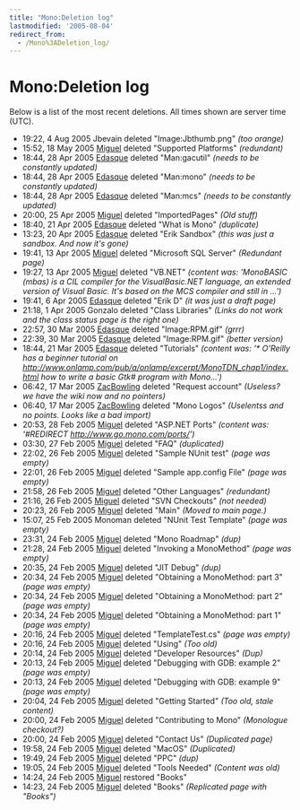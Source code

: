 ```yaml
---
title: "Mono:Deletion log"
lastmodified: '2005-08-04'
redirect_from:
  - /Mono%3ADeletion_log/
---
```


Mono:Deletion log
=================

Below is a list of the most recent deletions. All times shown are server time (UTC).

-   19:22, 4 Aug 2005 Jbevain deleted "Image:Jbthumb.png" *(too orange)*
-   15:52, 18 May 2005 [Miguel](/User:Miguel) deleted "Supported Platforms" *(redundant)*
-   18:44, 28 Apr 2005 [Edasque](/User:Edasque) deleted "Man:gacutil" *(needs to be constantly updated)*
-   18:44, 28 Apr 2005 [Edasque](/User:Edasque) deleted "Man:mono" *(needs to be constantly updated)*
-   18:44, 28 Apr 2005 [Edasque](/User:Edasque) deleted "Man:mcs" *(needs to be constantly updated)*
-   20:00, 25 Apr 2005 [Miguel](/User:Miguel) deleted "ImportedPages" *(Old stuff)*
-   18:40, 21 Apr 2005 [Edasque](/User:Edasque) deleted "What is Mono" *(duplicate)*
-   13:23, 20 Apr 2005 [Edasque](/User:Edasque) deleted "Erik Sandbox" *(this was just a sandbox. And now it's gone)*
-   19:41, 13 Apr 2005 [Miguel](/User:Miguel) deleted "Microsoft SQL Server" *(Redundant page)*
-   19:27, 13 Apr 2005 [Miguel](/User:Miguel) deleted "VB.NET" *(content was: 'MonoBASIC (mbas) is a CIL compiler for the VisualBasic.NET language, an extended version of Visual Basic. It's based on the MCS compiler and still in ...')*
-   19:41, 6 Apr 2005 [Edasque](/User:Edasque) deleted "Erik D" *(it was just a draft page)*
-   21:18, 1 Apr 2005 Gonzalo deleted "Class Libraries" *(Links do not work and the class status page is the right one)*
-   22:57, 30 Mar 2005 [Edasque](/User:Edasque) deleted "Image:RPM.gif" *(grrr)*
-   22:39, 30 Mar 2005 [Edasque](/User:Edasque) deleted "Image:RPM.gif" *(better version)*
-   18:44, 21 Mar 2005 [Edasque](/User:Edasque) deleted "Tutorials" *(content was: '\* O'Reilly has a beginner tutorial on <http://www.onlamp.com/pub/a/onlamp/excerpt/MonoTDN_chap1/index.html> how to write a basic Gtk# program with Mono...')*
-   06:42, 17 Mar 2005 [ZacBowling](/User:ZacBowling) deleted "Request account" *(Useless? we have the wiki now and no pointers)*
-   06:40, 17 Mar 2005 [ZacBowling](/User:ZacBowling) deleted "Mono Logos" *(Uselentss and no points. Looks like a bad import)*
-   20:53, 28 Feb 2005 [Miguel](/User:Miguel) deleted "ASP.NET Ports" *(content was: '#REDIRECT <http://www.go.mono.com/ports/>')*
-   03:30, 27 Feb 2005 [Miguel](/User:Miguel) deleted "FAQ" *(duplicated)*
-   22:02, 26 Feb 2005 [Miguel](/User:Miguel) deleted "Sample NUnit test" *(page was empty)*
-   22:01, 26 Feb 2005 [Miguel](/User:Miguel) deleted "Sample app.config File" *(page was empty)*
-   21:58, 26 Feb 2005 [Miguel](/User:Miguel) deleted "Other Languages" *(redundant)*
-   21:16, 26 Feb 2005 [Miguel](/User:Miguel) deleted "SVN Checkouts" *(not needed)*
-   20:23, 26 Feb 2005 [Miguel](/User:Miguel) deleted "Main" *(Moved to main page.)*
-   15:07, 25 Feb 2005 Monoman deleted "NUnit Test Template" *(page was empty)*
-   23:31, 24 Feb 2005 [Miguel](/User:Miguel) deleted "Mono Roadmap" *(dup)*
-   21:28, 24 Feb 2005 [Miguel](/User:Miguel) deleted "Invoking a MonoMethod" *(page was empty)*
-   20:35, 24 Feb 2005 [Miguel](/User:Miguel) deleted "JIT Debug" *(dup)*
-   20:34, 24 Feb 2005 [Miguel](/User:Miguel) deleted "Obtaining a MonoMethod: part 3" *(page was empty)*
-   20:34, 24 Feb 2005 [Miguel](/User:Miguel) deleted "Obtaining a MonoMethod: part 2" *(page was empty)*
-   20:34, 24 Feb 2005 [Miguel](/User:Miguel) deleted "Obtaining a MonoMethod: part 1" *(page was empty)*
-   20:16, 24 Feb 2005 [Miguel](/User:Miguel) deleted "TemplateTest.cs" *(page was empty)*
-   20:16, 24 Feb 2005 [Miguel](/User:Miguel) deleted "Using" *(Too old)*
-   20:14, 24 Feb 2005 [Miguel](/User:Miguel) deleted "Developer Resources" *(Dup)*
-   20:13, 24 Feb 2005 [Miguel](/User:Miguel) deleted "Debugging with GDB: example 2" *(page was empty)*
-   20:13, 24 Feb 2005 [Miguel](/User:Miguel) deleted "Debugging with GDB: example 9" *(page was empty)*
-   20:04, 24 Feb 2005 [Miguel](/User:Miguel) deleted "Getting Started" *(Too old, stale content)*
-   20:00, 24 Feb 2005 [Miguel](/User:Miguel) deleted "Contributing to Mono" *(Monologue checkout?)*
-   20:00, 24 Feb 2005 [Miguel](/User:Miguel) deleted "Contact Us" *(Duplicated page)*
-   19:58, 24 Feb 2005 [Miguel](/User:Miguel) deleted "MacOS" *(Duplicated)*
-   19:49, 24 Feb 2005 [Miguel](/User:Miguel) deleted "PPC" *(dup)*
-   19:05, 24 Feb 2005 [Miguel](/User:Miguel) deleted "Tools Needed" *(Content was old)*
-   14:24, 24 Feb 2005 [Miguel](/User:Miguel) restored "Books"
-   14:23, 24 Feb 2005 [Miguel](/User:Miguel) deleted "Books" *(Replicated page with "Books")*
